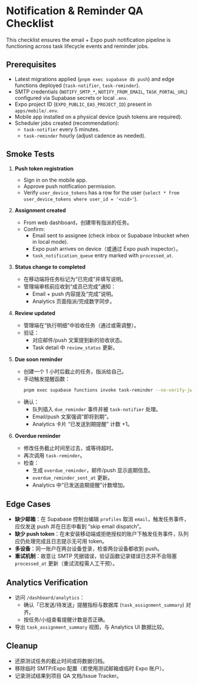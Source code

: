 # Notification & Reminder QA Checklist

This checklist ensures the email + Expo push notification pipeline is functioning across task lifecycle events and reminder jobs.

## Prerequisites
- Latest migrations applied (`pnpm exec supabase db push`) and edge functions deployed (`task-notifier`, `task-reminder`).
- SMTP credentials (`NOTIFY_SMTP_*`, `NOTIFY_FROM_EMAIL`, `TASK_PORTAL_URL`) configured via Supabase secrets or local `.env`.
- Expo project ID (`EXPO_PUBLIC_EAS_PROJECT_ID`) present in `apps/mobile/.env`.
- Mobile app installed on a physical device (push tokens are required).
- Scheduler jobs created (recommendation):
  - `task-notifier` every 5 minutes.
  - `task-reminder` hourly (adjust cadence as needed).

## Smoke Tests
1. **Push token registration**
   - Sign in on the mobile app.
   - Approve push notification permission.
   - Verify `user_device_tokens` has a row for the user (`select * from user_device_tokens where user_id = '<uid>'`).

2. **Assignment created**
   - From web dashboard，创建带有指派的任务。
   - Confirm:
     - Email sent to assignee (check inbox or Supabase Inbucket when in local mode).
     - Expo push arrives on device（或通过 Expo push inspector）。
     - `task_notification_queue` entry marked with `processed_at`.

3. **Status change to completed**
   - 在移动端将任务标记为“已完成”并填写说明。
   - 管理端审核前应收到“成员已完成”通知：
     - Email + push 内容提及“完成”说明。
     - Analytics 页面指派/完成数字同步。

4. **Review updated**
   - 管理端在“执行明细”中验收任务（通过或需调整）。
   - 验证：
     - 对应邮件/push 文案提到新的验收状态。
     - Task detail 中 `review_status` 更新。

5. **Due soon reminder**
   - 创建一个 1 小时后截止的任务，指派给自己。
   - 手动触发提醒函数：
     ```bash
     pnpm exec supabase functions invoke task-reminder --no-verify-jwt
     ```
   - 确认：
     - 队列插入 `due_reminder` 事件并被 `task-notifier` 处理。
     - Email/push 文案强调“即将到期”。
     - Analytics 卡片 “已发送到期提醒” 计数 +1。

6. **Overdue reminder**
   - 修改任务截止时间至过去，或等待超时。
   - 再次调用 `task-reminder`。
   - 检查：
     - 生成 `overdue_reminder`，邮件/push 显示逾期信息。
     - `overdue_reminder_sent_at` 更新。
     - Analytics 中“已发送逾期提醒”计数增加。

## Edge Cases
- **缺少邮箱**：在 Supabase 控制台编辑 `profiles` 取消 `email`，触发任务事件，应仅发送 push 并在日志中看到 “skip email dispatch”。
- **缺少 push token**：在未安装移动端或拒绝授权的账户下触发任务事件，队列应仍处理完成且日志提示无可用 token。
- **多设备**：同一账户在两台设备登录，检查两台设备都收到 push。
- **重试机制**：故意让 SMTP 凭据错误，验证函数记录错误日志并不会阻塞 `processed_at` 更新（重试流程需人工干预）。

## Analytics Verification
- 访问 `/dashboard/analytics`：
  - 确认「已发送/待发送」提醒指标与数据库 (`task_assignment_summary`) 对齐。
  - 按任务/小组查看提醒计数是否正确。
- 导出 `task_assignment_summary` 视图，与 Analytics UI 数据比较。

## Cleanup
- 还原测试任务的截止时间或将数据归档。
- 移除临时 SMTP/Expo 配置（若使用测试邮箱或临时 Expo 账户）。
- 记录测试结果到项目 QA 文档/Issue Tracker。
